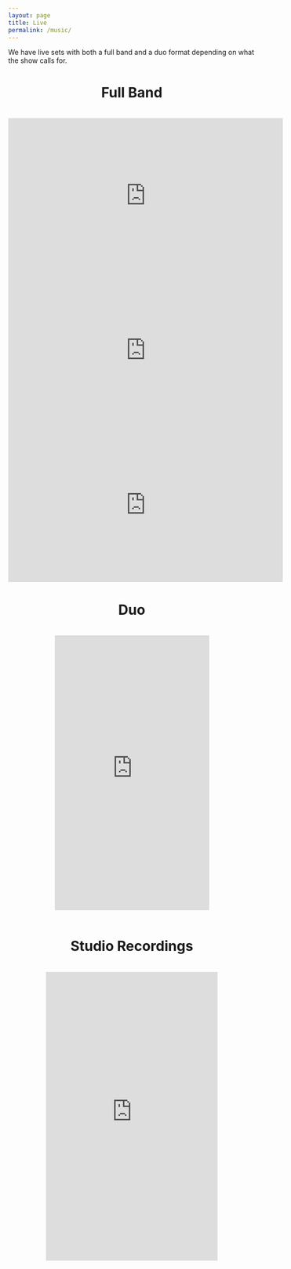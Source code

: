 ```yaml
---
layout: page
title: Live
permalink: /music/
---
```


We have live sets with both a full band and a duo format depending on what the show calls for.
<br>
<center>
<h1>Full Band</h1>
</center>
<br>

<center>
<iframe width="560" height="315" src="https://www.youtube.com/embed/rMaYUC8xl3g?si=2_Dooo7FqYUyNQTh" title="YouTube video player" frameborder="0" allow="accelerometer; autoplay; clipboard-write; encrypted-media; gyroscope; picture-in-picture; web-share" referrerpolicy="strict-origin-when-cross-origin" allowfullscreen></iframe>
</center>

<center>
<iframe width="560" height="315" src="https://www.youtube.com/embed/QWnsf-G_NtA?si=hReyxuM-_Tsv4rVW&amp;start=42" title="YouTube video player" frameborder="0" allow="accelerometer; autoplay; clipboard-write; encrypted-media; gyroscope; picture-in-picture; web-share" referrerpolicy="strict-origin-when-cross-origin" allowfullscreen></iframe>
</center>

<center>
<div class="embed-container" style="text-align: center;">
<iframe width="560" height="315" src="https://www.youtube.com/embed/cyJ3r2dKwuo?si=k8AcXeP-rKWE9rTU&amp;controls=0" title="YouTube video player" frameborder="0" allow="accelerometer; autoplay; clipboard-write; encrypted-media; gyroscope; picture-in-picture; web-share" allowfullscreen></iframe>
</div>
</center>

<center>
<h1>Duo</h1>
</center>
<br>

<center>
<iframe width="315" height="560" src="https://www.youtube.com/embed/ucswXrQHifE?si=GBgfY7HsQj70wrdQ&amp;start=23" title="YouTube video player" frameborder="0" allow="accelerometer; autoplay; clipboard-write; encrypted-media; gyroscope; picture-in-picture; web-share" allowfullscreen></iframe>
</center>

<br>
<center>
<h1>Studio Recordings</h1>
</center>
<br>

<center>
<!-- <iframe style="border-radius:12px" src="https://open.spotify.com/embed/playlist/5XNrzRW31KTagROktPwzRY?utm_source=generator&theme=0" width="100%" height="352" frameBorder="0" allowfullscreen="" allow="autoplay; clipboard-write; encrypted-media; fullscreen; picture-in-picture" loading="lazy"></iframe> -->

<iframe style="border: 0; width: 350px; height: 588px;" src="https://bandcamp.com/EmbeddedPlayer/album=3033148406/size=large/bgcol=333333/linkcol=0f91ff/transparent=true/" seamless><a href="https://jackcampbell.bandcamp.com/album/lucky-break">Lucky Break by Jack Campbell</a></iframe>

</center>

<!-- <iframe style="border-radius:12px" src="https://open.spotify.com/embed/playlist/5XNrzRW31KTagROktPwzRY?utm_source=generator&theme=0" width="100%" height="352" frameBorder="0" allowfullscreen="" allow="autoplay; clipboard-write; encrypted-media; fullscreen; picture-in-picture" loading="lazy"></iframe> -->


<!-- <iframe style="border: 0; width: 400px; height: 274px; float: right; margin-left: 25%; margin-right: 25%; margin-bottom: 10%;" src="https://bandcamp.com/EmbeddedPlayer/album=3033148406/size=large/bgcol=333333/linkcol=0f91ff/artwork=small/transparent=true/" seamless><a href="https://jackcampbell.bandcamp.com/album/lucky-break">Lucky Break</a></iframe>


<iframe style="border: 0; width: 400px; height: 472px; float: right; margin-left: 25%; margin-right: 25%; margin-bottom: 10%;" src="https://bandcamp.com/EmbeddedPlayer/album=75804434/size=large/bgcol=333333/linkcol=0f91ff/artwork=small/transparent=true/" seamless><a href="http://jackcampbell.bandcamp.com/album/jack-campbell">Jack Campbell</a></iframe> -->